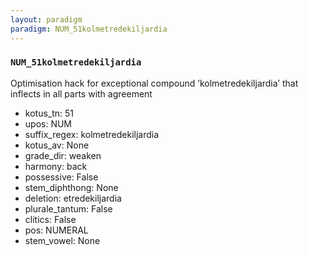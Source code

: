 ```yaml
---
layout: paradigm
paradigm: NUM_51kolmetredekiljardia
---
```

### ` NUM_51kolmetredekiljardia `

Optimisation hack for exceptional compound ’kolmetredekiljardia’ that inflects in all parts with agreement
* kotus_tn: 51
* upos: NUM
* suffix_regex: kolmetredekiljardia
* kotus_av: None
* grade_dir: weaken
* harmony: back
* possessive: False
* stem_diphthong: None
* deletion: etredekiljardia
* plurale_tantum: False
* clitics: False
* pos: NUMERAL
* stem_vowel: None
